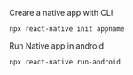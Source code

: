 Creare a native app with CLI
```bash
npx react-native init appname
```

Run Native app in android 
```bash
npx react-native run-android
```

